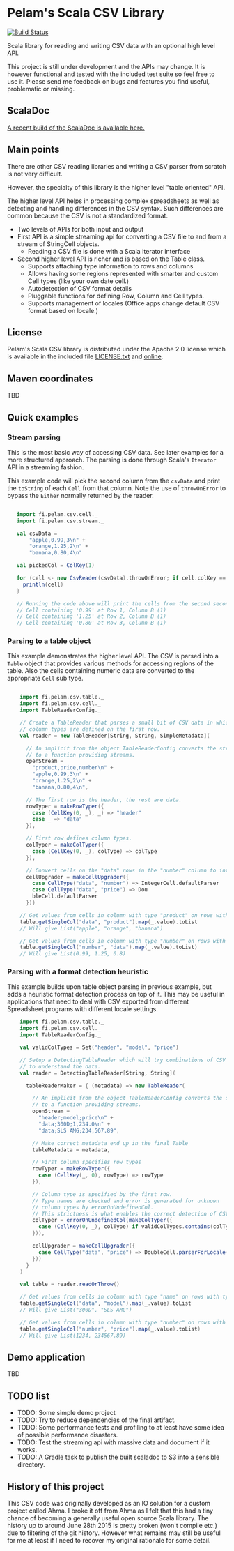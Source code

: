 # Pelam's Scala CSV Library

[![Build Status](https://travis-ci.org/pelamfi/pelam-scala-csv.svg?branch=master)](https://travis-ci.org/pelamfi/pelam-scala-csv)

Scala library for reading and writing CSV data with an optional high level
API.

This project is still under development and the APIs may change. It
is however functional and tested with the included test suite so feel free
to use it. Please send me feedback on bugs and features you find useful,
problematic or missing.

## ScalaDoc

[A recent build of the ScalaDoc is available here.](https://s3.amazonaws.com/pelam-scala-csv-doc/pelamfi/pelam-scala-csv/17/17.1/home/travis/build/pelamfi/pelam-scala-csv/build/docs/scaladoc/index.html#fi.pelam.csv.package)

## Main points

There are other CSV reading libraries and writing a CSV parser from scratch is not 
very difficult.

However, the specialty of this library is the higher level "table oriented" API.

The higher level API helps in processing complex spreadsheets as well as detecting and handling
differences in the CSV syntax. Such differences are common because the CSV is not a
standardized format.

  * Two levels of APIs for both input and output
  * First API is a simple streaming api for converting a CSV file to and from a stream of StringCell objects.
    * Reading a CSV file is done with a Scala Iterator interface
  * Second higher level API is richer and is based on the Table class.
    * Supports attaching type information to rows and columns
    * Allows having some regions represented with smarter and custom Cell types 
      (like your own date cell.)
    * Autodetection of CSV format details
    * Pluggable functions for defining Row, Column and Cell types.
    * Supports management of locales (Office apps change default CSV
      format based on locale.)


## License

Pelam's Scala CSV library is distributed under the 
Apache 2.0 license which is available in the included file [LICENSE.txt](LICENSE.txt)
and [online](http://www.apache.org/licenses/LICENSE-2.0).


## Maven coordinates

TBD

## Quick examples

### Stream parsing

This is the most basic way of accessing CSV data. See later examples for a more 
structured approach. The parsing is done through Scala's `Iterator` API in a streaming fashion.

This example code will pick the second column from the `csvData` and print the `toString`
of each `Cell` from that column. Note the use of `throwOnError` to bypass the `Either`
normally returned by the reader.
 
```scala

   import fi.pelam.csv.cell._
   import fi.pelam.csv.stream._

   val csvData =
       "apple,0.99,3\n" +
       "orange,1.25,2\n" +
       "banana,0.80,4\n"

   val pickedCol = ColKey(1)

   for (cell <- new CsvReader(csvData).throwOnError; if cell.colKey == pickedCol) {
     println(cell)
   }

   // Running the code above will print the cells from the second second column:
   // Cell containing '0.99' at Row 1, Column B (1)
   // Cell containing '1.25' at Row 2, Column B (1)
   // Cell containing '0.80' at Row 3, Column B (1)
```

### Parsing to a table object

This example demonstrates the higher level API. The CSV is parsed into a 
`Table` object that provides various methods for accessing regions of 
the table. Also the cells containing numeric data are converted to the
appropriate `Cell` sub type.

```scala

    import fi.pelam.csv.table._
    import fi.pelam.csv.cell._
    import TableReaderConfig._

    // Create a TableReader that parses a small bit of CSV data in which the
    // column types are defined on the first row.
    val reader = new TableReader[String, String, SimpleMetadata](

      // An implicit from the object TableReaderConfig converts the string
      // to a function providing streams.
      openStream =
        "product,price,number\n" +
        "apple,0.99,3\n" +
        "orange,1.25,2\n" +
        "banana,0.80,4\n",

      // The first row is the header, the rest are data.
      rowTyper = makeRowTyper({
        case (CellKey(0, _), _) => "header"
        case _ => "data"
      }),

      // First row defines column types.
      colTyper = makeColTyper({
        case (CellKey(0, _), colType) => colType
      }),

      // Convert cells on the "data" rows in the "number" column to integer cells.
      cellUpgrader = makeCellUpgrader({
        case CellType("data", "number") => IntegerCell.defaultParser
        case CellType("data", "price") => Dou
        bleCell.defaultParser
      }))

    // Get values from cells in column with type "product" on rows with type "data."
    table.getSingleCol("data", "product").map(_.value).toList
    // Will give List("apple", "orange", "banana")

    // Get values from cells in column with type "number" on rows with type "data."
    table.getSingleCol("number", "data").map(_.value).toList)
    // Will give List(0.99, 1.25, 0.8)

```

### Parsing with a format detection heuristic

This example builds upon table object parsing in previous example, but adds a 
heuristic format detection process on top of it. This may be useful in applications 
that need to deal with CSV exported from different Spreadsheet programs with 
different locale settings.

```scala
    import fi.pelam.csv.table._
    import fi.pelam.csv.cell._
    import TableReaderConfig._

    val validColTypes = Set("header", "model", "price")

    // Setup a DetectingTableReader which will try combinations of CSV formatting types
    // to understand the data.
    val reader = DetectingTableReader[String, String](

      tableReaderMaker = { (metadata) => new TableReader(

        // An implicit from the object TableReaderConfig converts the string
        // to a function providing streams.
        openStream =
          "header;model;price\n" +
          "data;300D;1,234.0\n" +
          "data;SLS AMG;234,567.89",

        // Make correct metadata end up in the final Table
        tableMetadata = metadata,

        // First column specifies row types
        rowTyper = makeRowTyper({
          case (CellKey(_, 0), rowType) => rowType
        }),

        // Column type is specified by the first row.
        // Type names are checked and error is generated for unknown
        // column types by errorOnUndefinedCol.
        // This strictness is what enables the correct detection of CSV format.
        colTyper = errorOnUndefinedCol(makeColTyper({
          case (CellKey(0, _), colType) if validColTypes.contains(colType) => colType
        })),

        cellUpgrader = makeCellUpgrader({
          case CellType("data", "price") => DoubleCell.parserForLocale(metadata.dataLocale)
        }))
      }
    )

    val table = reader.readOrThrow()

    // Get values from cells in column with type "name" on rows with type "data."
    table.getSingleCol("data", "model").map(_.value).toList
    // Will give List("300D", "SLS AMG")

    // Get values from cells in column with type "number" on rows with type "data."
    table.getSingleCol("number", "price").map(_.value).toList)
    // Will give List(1234, 234567.89)
```

## Demo application

TBD

## TODO list

  * TODO: Some simple demo project
  * TODO: Try to reduce dependencies of the final artifact.
  * TODO: Some performance tests and profiling to at least have some idea of possible performance disasters.
  * TODO: Test the streaming api with massive data and document if it works.
  * TODO: A Gradle task to publish the built scaladoc to S3 into a sensible directory.

## History of this project

This CSV code was originally developed as an IO solution for a custom project called Ahma.
I broke it off from Ahma as I felt that this had a tiny chance of becoming a generally useful
open source Scala library. The history up to around June 28th 2015 is pretty broken (won't compile etc.) due
to filtering of the git history. However what remains may still be useful for me at least if I need
to recover my original rationale for some detail.


